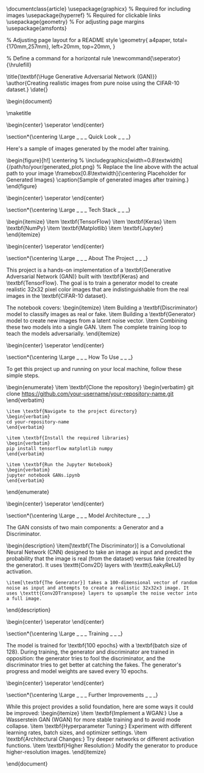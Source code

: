 \documentclass{article}
\usepackage{graphicx} % Required for including images
\usepackage{hyperref} % Required for clickable links
\usepackage{geometry} % For adjusting page margins
\usepackage{amsfonts}

% Adjusting page layout for a README style
\geometry{
 a4paper,
 total={170mm,257mm},
 left=20mm,
 top=20mm,
}

% Define a command for a horizontal rule
\newcommand{\seperator}{\hrulefill}

\title{\textbf{\Huge Generative Adversarial Network (GAN)}}
\author{Creating realistic images from pure noise using the CIFAR-10 dataset.}
\date{}

\begin{document}

\maketitle

\begin{center}
\seperator
\end{center}

\section*{\centering \Large \_ \_ \_ Quick Look \_ \_ \_}

Here's a sample of images generated by the model after training.

\begin{figure}[h!]
    \centering
    % \includegraphics[width=0.8\textwidth]{/path/to/your/generated_plot.png}
    % Replace the line above with the actual path to your image
    \framebox[0.8\textwidth]{\centering Placeholder for Generated Images}
    \caption{Sample of generated images after training.}
\end{figure}

\begin{center}
\seperator
\end{center}

\section*{\centering \Large \_ \_ \_ Tech Stack \_ \_ \_}

\begin{itemize}
    \item \textbf{TensorFlow}
    \item \textbf{Keras}
    \item \textbf{NumPy}
    \item \textbf{Matplotlib}
    \item \textbf{Jupyter}
\end{itemize}

\begin{center}
\seperator
\end{center}

\section*{\centering \Large \_ \_ \_ About The Project \_ \_ \_}

This project is a hands-on implementation of a \textbf{Generative Adversarial Network (GAN)} built with \textbf{Keras} and \textbf{TensorFlow}. The goal is to train a generator model to create realistic 32x32 pixel color images that are indistinguishable from the real images in the \textbf{CIFAR-10 dataset}.

The notebook covers:
\begin{itemize}
    \item Building a \textbf{Discriminator} model to classify images as real or fake.
    \item Building a \textbf{Generator} model to create new images from a latent noise vector.
    \item Combining these two models into a single GAN.
    \item The complete training loop to teach the models adversarially.
\end{itemize}

\begin{center}
\seperator
\end{center}

\section*{\centering \Large \_ \_ \_ How To Use \_ \_ \_}

To get this project up and running on your local machine, follow these simple steps.

\begin{enumerate}
    \item \textbf{Clone the repository}
    \begin{verbatim}
    git clone https://github.com/your-username/your-repository-name.git
    \end{verbatim}

    \item \textbf{Navigate to the project directory}
    \begin{verbatim}
    cd your-repository-name
    \end{verbatim}

    \item \textbf{Install the required libraries}
    \begin{verbatim}
    pip install tensorflow matplotlib numpy
    \end{verbatim}

    \item \textbf{Run the Jupyter Notebook}
    \begin{verbatim}
    jupyter notebook GANs.ipynb
    \end{verbatim}
\end{enumerate}

\begin{center}
\seperator
\end{center}

\section*{\centering \Large \_ \_ \_ Model Architecture \_ \_ \_}

The GAN consists of two main components: a Generator and a Discriminator.

\begin{description}
    \item[\textbf{The Discriminator}] is a Convolutional Neural Network (CNN) designed to take an image as input and predict the probability that the image is real (from the dataset) versus fake (created by the generator). It uses \texttt{Conv2D} layers with \texttt{LeakyReLU} activation.

    \item[\textbf{The Generator}] takes a 100-dimensional vector of random noise as input and attempts to create a realistic 32x32x3 image. It uses \texttt{Conv2DTranspose} layers to upsample the noise vector into a full image.
\end{description}

\begin{center}
\seperator
\end{center}

\section*{\centering \Large \_ \_ \_ Training \_ \_ \_}

The model is trained for \textbf{100 epochs} with a \textbf{batch size of 128}. During training, the generator and discriminator are trained in opposition: the generator tries to fool the discriminator, and the discriminator tries to get better at catching the fakes. The generator's progress and model weights are saved every 10 epochs.

\begin{center}
\seperator
\end{center}

\section*{\centering \Large \_ \_ \_ Further Improvements \_ \_ \_}

While this project provides a solid foundation, here are some ways it could be improved:
\begin{itemize}
    \item \textbf{Implement a WGAN:} Use a Wasserstein GAN (WGAN) for more stable training and to avoid mode collapse.
    \item \textbf{Hyperparameter Tuning:} Experiment with different learning rates, batch sizes, and optimizer settings.
    \item \textbf{Architectural Changes:} Try deeper networks or different activation functions.
    \item \textbf{Higher Resolution:} Modify the generator to produce higher-resolution images.
\end{itemize}

\end{document}
